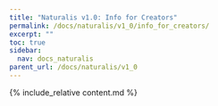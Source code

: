 ```yaml
---
title: "Naturalis v1.0: Info for Creators"
permalink: /docs/naturalis/v1_0/info_for_creators/
excerpt: ""
toc: true
sidebar:
  nav: docs_naturalis
parent_url: /docs/naturalis/v1_0
---
```


{% include_relative content.md %}
